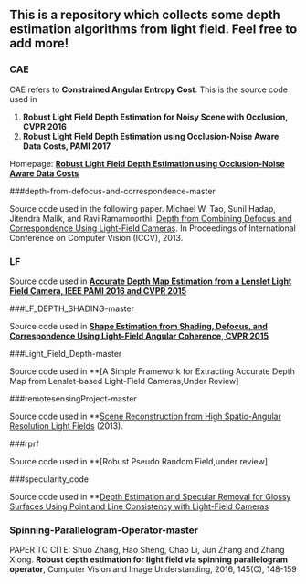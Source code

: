 ## This is a repository which collects some depth estimation algorithms from light field. Feel free to add more!

### CAE

CAE refers to **Constrained Angular Entropy Cost**. This is the source code used in
1. **Robust Light Field Depth Estimation for Noisy Scene with Occlusion, CVPR 2016**
2. **Robust Light Field Depth Estimation using Occlusion-Noise Aware Data Costs, PAMI 2017**

Homepage: **[Robust Light Field Depth Estimation using Occlusion-Noise Aware Data Costs](http://image.inha.ac.kr/lfdepth/)**

###depth-from-defocus-and-correspondence-master

Source code used in the following paper.
Michael W. Tao, Sunil Hadap, Jitendra Malik, and Ravi Ramamoorthi. [Depth from Combining Defocus and Correspondence Using Light-Field Cameras](http://graphics.berkeley.edu/papers/Tao-DFC-2013-12/). In Proceedings of International Conference on Computer Vision (ICCV), 2013.

### LF

Source code used in **[Accurate Depth Map Estimation from a Lenslet Light Field Camera,  IEEE PAMI 2016 and CVPR 2015](https://sites.google.com/site/hgjeoncv/home/depthfromlf_cvpr15)**

###LF_DEPTH_SHADING-master

Source code used in **[Shape Estimation from Shading, Defocus, and Correspondence Using Light-Field Angular Coherence, CVPR 2015](https://www.cv-foundation.org/openaccess/content_cvpr_2015/papers/Tao_Depth_From_Shading_2015_CVPR_paper.pdf)**

###Light_Field_Depth-master

Source code used in **[A Simple Framework for Extracting Accurate Depth Map from Lenslet-based Light-Field Cameras,Under Review]

###remotesensingProject-master

Source code used in **[Scene Reconstruction from High Spatio-Angular Resolution Light Fields](https://www.disneyresearch.com/publication/scene-reconstruction-from-high-spatio-angular-resolution-light-fields/) (2013). 

###rprf

Source code used in **[Robust Pseudo Random Field,under review]

###specularity_code

Source code used in **[Depth Estimation and Specular Removal for Glossy Surfaces Using
Point and Line Consistency with Light-Field Cameras](http://cseweb.ucsd.edu/~viscomp/projects/LF/papers/PAMI15/glossy_TPAMI.pdf)

### Spinning-Parallelogram-Operator-master

PAPER TO CITE:
Shuo Zhang, Hao Sheng, Chao Li, Jun Zhang and Zhang Xiong.
**Robust depth estimation for light field via spinning parallelogram operator**, Computer Vision and Image Understanding, 2016, 145(C), 148-159
